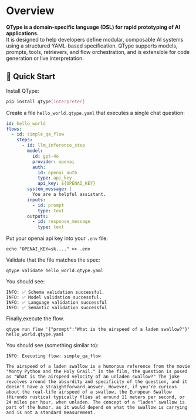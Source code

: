 # Overview

**QType is a domain-specific language (DSL) for rapid prototyping of AI applications.**  
It is designed to help developers define modular, composable AI systems using a structured YAML-based specification. QType supports models, prompts, tools, retrievers, and flow orchestration, and is extensible for code generation or live interpretation.

## 🚀 Quick Start

Install QType:

```bash
pip install qtype[interpreter]
```

Create a file `hello_world.qtype.yaml` that executes a single chat question:
```yaml
id: hello_world
flows:
  - id: simple_qa_flow
    steps:
      - id: llm_inference_step
        model: 
          id: gpt-4o
          provider: openai
          auth: 
            id: openai_auth
            type: api_key
            api_key: ${OPENAI_KEY}
        system_message: |
          You are a helpful assistant.
        inputs:
          - id: prompt
            type: text
        outputs:
          - id: response_message
            type: text
```

Put your openai api key into your `.env` file:
```
echo "OPENAI_KEY=sk...." >> .env
```

Validate that the file matches the spec:
```
qtype validate hello_world.qtype.yaml
```

You should see:
```
INFO: ✅ Schema validation successful.
INFO: ✅ Model validation successful.
INFO: ✅ Language validation successful
INFO: ✅ Semantic validation successful
```

Finally,execute the flow.
```
qtype run flow '{"prompt":"What is the airspeed of a laden swallow?"}' hello_world.qtype.yaml 
```

You should see (something similar to):

```
INFO: Executing flow: simple_qa_flow

The airspeed of a laden swallow is a humorous reference from the movie "Monty Python and the Holy Grail." In the film, the question is posed as "What is the airspeed velocity of an unladen swallow?" The joke revolves around the absurdity and specificity of the question, and it doesn't have a straightforward answer. However, if you're curious about the real-life airspeed of a swallow, the European Swallow (Hirundo rustica) typically flies at around 11 meters per second, or 24 miles per hour, when unladen. The concept of a "laden" swallow is part of the humor, as it would depend on what the swallow is carrying and is not a standard measurement.
```